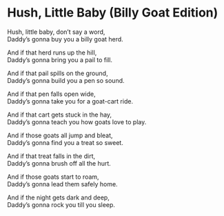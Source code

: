 # Hush, Little Baby (Billy Goat Edition)

Hush, little baby, don’t say a word,  
Daddy’s gonna buy you a billy goat herd.  

And if that herd runs up the hill,  
Daddy’s gonna bring you a pail to fill.  

And if that pail spills on the ground,  
Daddy’s gonna build you a pen so sound.  

And if that pen falls open wide,  
Daddy’s gonna take you for a goat-cart ride.  

And if that cart gets stuck in the hay,  
Daddy’s gonna teach you how goats love to play.  

And if those goats all jump and bleat,  
Daddy’s gonna find you a treat so sweet.  

And if that treat falls in the dirt,  
Daddy’s gonna brush off all the hurt.  

And if those goats start to roam,  
Daddy’s gonna lead them safely home.  

And if the night gets dark and deep,  
Daddy’s gonna rock you till you sleep.
